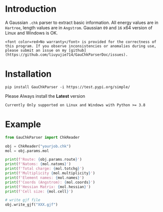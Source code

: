 # Introduction

A Gaussian `.chk` parser to extract basic information. All energy values are in `Hartree`, length values are in `Angstrom`.  Gaussian `09` and `16` x64 version of Linux and Windows is OK.



```{warning}
<font color=red>No warranty</font> is provided for the correctness of this program. If you observe inconsistencies or anomalies during use, please submit an issue on my [github](https://github.com/liuyujie714/GauChkParserDoc/issues).
```



# Installation

```
pip install GauChkParser -i https://test.pypi.org/simple/
```

Please Always install the **Latest** version

```{note}
Currently Only supported on Linux and Windows with Python >= 3.8
```



# Example

```python
from GauChkParser import ChkReader

obj = ChkReader("yourjob.chk")
mol = obj.params.mol

print(f'Route: {obj.params.route}')
print(f'Natoms: {mol.natoms}')
print(f'Total charge: {mol.totchg}')
print(f'Multiplicity {mol.multiplicity}')
print(f'Element names: {mol.names}')
print(f'Coords (Angstrom): {mol.coords}')
print(f'Hessian Matrix: {mol.hessian}')
print(f'Cell size: {mol.cell}')

# write gjf file
obj.write_gjf("XXX.gjf")

```

